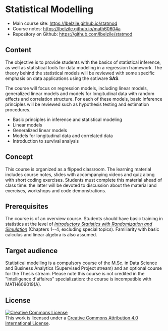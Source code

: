 # Statistical Modelling

- Main course site: https://lbelzile.github.io/statmod
- Course notes: https://lbelzile.github.io/math60604a
- Repository on Github: https://github.com/lbelzile/statmod


## Content

The objective is to provide students with the basics of statistical inference, as well as statistical tools for
data modeling in a regression framework. The theory behind the statistical models will be reviewed with
some specific emphasis on data applications using the sotiware **SAS**.

The course will focus on regression models, including linear models, generalized linear models and models
for longitudinal data with random effects and correlation structure. For each of these models, basic
inference principles will be reviewed such as hypothesis testing and estimation procedures.


- Basic principles in inference and statistical modeling
- Linear models
- Generalized linear models
- Models for longitudinal data and correlated data
- Introduction to survival analysis


## Concept

This course is organized as a flipped classroom. The learning material includes course notes,
slides with accompanying videos and quiz along with short coding exercises. 
Students must complete this material ahead of class time: the latter will be devoted to discussion
about the material and exercises, workshops and code demonstrations.

## Prerequisites


The course is of an overview course. Students should have basic training in statistics
at the level of [_Introductory Statistics with Randomization and Simulation_](https://www.openintro.org/book/isrs/) (Chapters 1--4, excluding special topics). Familiarity with basic calculus and linear algebra is also assumed. 

## Target audience

Statistical modelling is a compulsory course of the M.Sc. in Data Science and Business Analytics (Supervised Project stream) and an optional course for the Thesis stream. Please note this course is not credited in the "Intelligence d'affaires" specialization: the course is incompatible with MATH606019(A).

## License

<a rel="license" href="http://creativecommons.org/licenses/by/4.0/"><img alt="Creative Commons License" style="border-width:0" src="https://i.creativecommons.org/l/by/4.0/88x31.png" /></a><br />This work is licensed under a <a rel="license" href="http://creativecommons.org/licenses/by/4.0/">Creative Commons Attribution 4.0 International License</a>.

